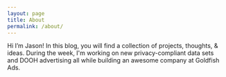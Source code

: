 ```yaml
---
layout: page
title: About
permalink: /about/
---
```


Hi I’m Jason!
In this blog, you will find a collection of projects, thoughts, & ideas. During the week, I'm working on new privacy-compliant data sets and DOOH advertising all while building an awesome company at Goldfish Ads. 
